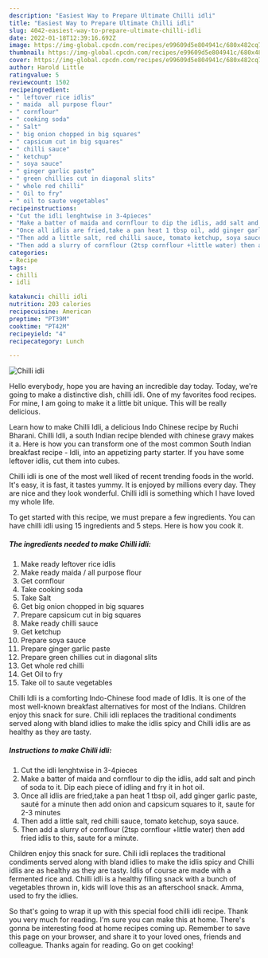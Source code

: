 ```yaml
---
description: "Easiest Way to Prepare Ultimate Chilli idli"
title: "Easiest Way to Prepare Ultimate Chilli idli"
slug: 4042-easiest-way-to-prepare-ultimate-chilli-idli
date: 2022-01-18T12:39:16.692Z
image: https://img-global.cpcdn.com/recipes/e99609d5e804941c/680x482cq70/chilli-idli-recipe-main-photo.jpg
thumbnail: https://img-global.cpcdn.com/recipes/e99609d5e804941c/680x482cq70/chilli-idli-recipe-main-photo.jpg
cover: https://img-global.cpcdn.com/recipes/e99609d5e804941c/680x482cq70/chilli-idli-recipe-main-photo.jpg
author: Harold Little
ratingvalue: 5
reviewcount: 1502
recipeingredient:
- " leftover rice idlis"
- " maida  all purpose flour"
- " cornflour"
- " cooking soda"
- " Salt"
- " big onion chopped in big squares"
- " capsicum cut in big squares"
- " chilli sauce"
- " ketchup"
- " soya sauce"
- " ginger garlic paste"
- " green chillies cut in diagonal slits"
- " whole red chilli"
- " Oil to fry"
- " oil to saute vegetables"
recipeinstructions:
- "Cut the idli lenghtwise in 3-4pieces"
- "Make a batter of maida and cornflour to dip the idlis, add salt and pinch of soda to it. Dip each piece of idling and fry it in hot oil."
- "Once all idlis are fried,take a pan heat 1 tbsp oil, add ginger garlic paste, sauté for a minute then add onion and capsicum squares to it, saute for 2-3 minutes"
- "Then add a little salt, red chilli sauce, tomato ketchup, soya sauce."
- "Then add a slurry of cornflour (2tsp cornflour +little water) then add fried idlis to this, saute for a minute."
categories:
- Recipe
tags:
- chilli
- idli

katakunci: chilli idli 
nutrition: 203 calories
recipecuisine: American
preptime: "PT39M"
cooktime: "PT42M"
recipeyield: "4"
recipecategory: Lunch

---
```



![Chilli idli](https://img-global.cpcdn.com/recipes/e99609d5e804941c/680x482cq70/chilli-idli-recipe-main-photo.jpg)

Hello everybody, hope you are having an incredible day today. Today, we're going to make a distinctive dish, chilli idli. One of my favorites food recipes. For mine, I am going to make it a little bit unique. This will be really delicious.

Learn how to make Chilli Idli, a delicious Indo Chinese recipe by Ruchi Bharani. Chilli Idli, a south Indian recipe blended with chinese gravy makes it a. Here is how you can transform one of the most common South Indian breakfast recipe - Idli, into an appetizing party starter. If you have some leftover idlis, cut them into cubes.

Chilli idli is one of the most well liked of recent trending foods in the world. It's easy, it is fast, it tastes yummy. It is enjoyed by millions every day. They are nice and they look wonderful. Chilli idli is something which I have loved my whole life.


To get started with this recipe, we must prepare a few ingredients. You can have chilli idli using 15 ingredients and 5 steps. Here is how you cook it.

<!--inarticleads1-->

##### The ingredients needed to make Chilli idli:

1. Make ready  leftover rice idlis
1. Make ready  maida / all purpose flour
1. Get  cornflour
1. Take  cooking soda
1. Take  Salt
1. Get  big onion chopped in big squares
1. Prepare  capsicum cut in big squares
1. Make ready  chilli sauce
1. Get  ketchup
1. Prepare  soya sauce
1. Prepare  ginger garlic paste
1. Prepare  green chillies cut in diagonal slits
1. Get  whole red chilli
1. Get  Oil to fry
1. Take  oil to saute vegetables


Chilli Idli is a comforting Indo-Chinese food made of Idlis. It is one of the most well-known breakfast alternatives for most of the Indians. Children enjoy this snack for sure. Chili idli replaces the traditional condiments served along with bland idlies to make the idlis spicy and Chilli idlis are as healthy as they are tasty. 

<!--inarticleads2-->

##### Instructions to make Chilli idli:

1. Cut the idli lenghtwise in 3-4pieces
1. Make a batter of maida and cornflour to dip the idlis, add salt and pinch of soda to it. Dip each piece of idling and fry it in hot oil.
1. Once all idlis are fried,take a pan heat 1 tbsp oil, add ginger garlic paste, sauté for a minute then add onion and capsicum squares to it, saute for 2-3 minutes
1. Then add a little salt, red chilli sauce, tomato ketchup, soya sauce.
1. Then add a slurry of cornflour (2tsp cornflour +little water) then add fried idlis to this, saute for a minute.


Children enjoy this snack for sure. Chili idli replaces the traditional condiments served along with bland idlies to make the idlis spicy and Chilli idlis are as healthy as they are tasty. Idlis of course are made with a fermented rice and. Chilli idli is a healthy filling snack with a bunch of vegetables thrown in, kids will love this as an afterschool snack. Amma, used to fry the idlies. 

So that's going to wrap it up with this special food chilli idli recipe. Thank you very much for reading. I'm sure you can make this at home. There's gonna be interesting food at home recipes coming up. Remember to save this page on your browser, and share it to your loved ones, friends and colleague. Thanks again for reading. Go on get cooking!
